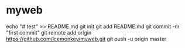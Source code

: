 # myweb
echo "# test" >> README.md
git init
git add README.md
git commit -m "first commit"
git remote add origin https://github.com/icemonkey/myweb.git
git push -u origin master
